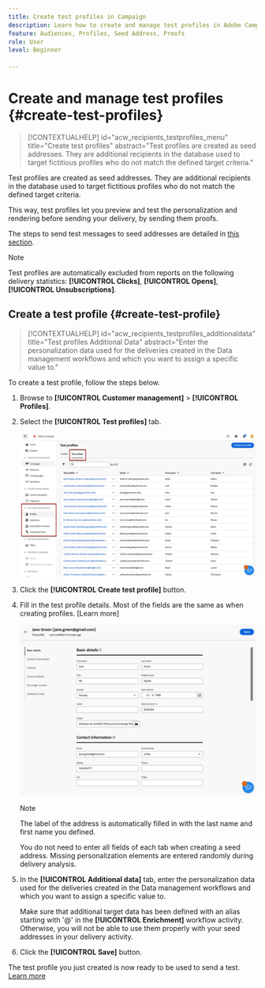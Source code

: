 ```yaml
---
title: Create test profiles in Campaign
description: Learn how to create and manage test profiles in Adobe Campaign
feature: Audiences, Profiles, Seed Address, Proofs
role: User
level: Beginner

---
```

# Create and manage test profiles {#create-test-profiles}

>[!CONTEXTUALHELP]
>id="acw_recipients_testprofiles_menu"
>title="Create test profiles"
>abstract="Test profiles are created as seed addresses. They are additional recipients in the database used to target fictitious profiles who do not match the defined target criteria."

Test profiles are created as seed addresses. They are additional recipients in the database used to target fictitious profiles who do not match the defined target criteria.

This way, test profiles let you preview and test the personalization and rendering before sending your delivery, by sending them proofs.

<!--Learn more on test profiles in the [Campaign v8 (client console) documentation](https://experienceleague.adobe.com/docs/campaign/campaign-v8/audience/add-profiles/test-profiles.html){target="_blank"}.-->

The steps to send test messages to seed addresses are detailed in [this section](../preview-test/test-deliveries.md#test-profiles).

>[!NOTE]
>
>Test profiles are automatically excluded from reports on the following delivery statistics: **[!UICONTROL Clicks]**, **[!UICONTROL Opens]**, **[!UICONTROL Unsubscriptions]**.

## Create a test profile {#create-test-profile}

>[!CONTEXTUALHELP]
>id="acw_recipients_testprofiles_additionaldata"
>title="Test profiles Additional Data"
>abstract="Enter the personalization data used for the deliveries created in the Data management workflows and which you want to assign a specific value to."

To create a test profile, follow the steps below.

1. Browse to **[!UICONTROL Customer management]** > **[!UICONTROL Profiles]**.

1. Select the **[!UICONTROL Test profiles]** tab.

    ![](assets/test-profile-list.png)

1. Click the **[!UICONTROL Create test profile]** button.

1. Fill in the test profile details. Most of the fields are the same as when creating profiles. [Learn more]

    ![](assets/test-profile-details.png)

   >[!NOTE]
   >
   >The label of the address is automatically filled in with the last name and first name you defined.<!--Is this note valid?-->
   >
   >You do not need to enter all fields of each tab when creating a seed address. Missing personalization elements are entered randomly during delivery analysis.<!--Is this note valid?-->

1. In the **[!UICONTROL Additional data]** tab, enter the personalization data used for the deliveries created in the Data management workflows and which you want to assign a specific value to. 
    
   Make sure that additional target data has been defined with an alias starting with '@' in the **[!UICONTROL Enrichment]** workflow activity. Otherwise, you will not be able to use them properly with your seed addresses in your delivery activity.<!--Is this will be visible in UI for GA?-->

1. Click the **[!UICONTROL Save]** button.

The test profile you just created is now ready to be used to send a test. [Learn more](../preview-test/test-deliveries.md#test-profiles)

<!--Use test profiles in Direct mail?-->
